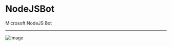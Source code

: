 # NodeJSBot
Microsoft NodeJS Bot
***
![image](https://user-images.githubusercontent.com/19554935/46252841-99125f00-c43c-11e8-9325-a12c3c0557ca.png)
